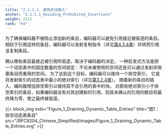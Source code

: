 ```yaml
---
title: "2.1.1.1. 避免非法插入"
anchor: "2.1.1.1_Avoiding_Prohibited_Insertions"
weight: 2111
rank: "h4"
---
```


为了确保编码器不被阻止添加新的条目，编码器可以避免引用接近被驱逐的条目。
相较于引用这样的条目，编码器可以发射复制指令（详见[第4.3.4章]()）并转而引用该复制条目。

确认哪些条目最接近被引用所驱逐，取决于编码器的决定。
一种启发式方法是把一个动态表中的固定数量的空间锁定：不论未被使用的空间还是可以通过发射非阻塞条目而重用的空间。
为了达到这个目标，编码器可以维持一个排空索引，
它是将发射索引的动态表中最小的绝对索引（详见[第3.2.4章]()）。
随着新的条目的插入，编码器增加排空索引以维持其不会引用的表中的块。
对那些绝对索引小于排空索引的条目，如果编码器没有对其创建新的引用，则其未确认的引用的数目将最终降为零，使之最终被驱逐。

{{< block_img
indx="Figure_1_Draining_Dynamic_Table_Entries"
title="图1：排空动态表条目"
src="/RFC9204_Chinese_Simplified/images/Figure_1_Draining_Dynamic_Table_Entries.svg" >}}
